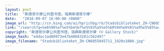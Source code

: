 ```yaml
---
layout: post
title:  "斯德哥尔摩公共图书馆，瑞典斯德哥尔摩"
date:   "2016-09-07 16:00:00 +0800"
image_url: "http://cn.bing.com/az/hprichbg/rb/Stadsbiblioteket_ZH-CN6055045711_1920x1080.jpg"
link: "/search?q=%e6%96%af%e5%be%b7%e5%93%a5%e5%b0%94%e6%91%a9%e5%85%ac%e5%85%b1%e5%9b%be%e4%b9%a6%e9%a6%86&form=hpcapt&mkt=zh-cn"
copyright: "斯德哥尔摩公共图书馆，瑞典斯德哥尔摩 (© Gallery Stock)"
image_hash: "e4dac1ad80973e47b40683281c562497"
image_filename: "Stadsbiblioteket_ZH-CN6055045711_1920x1080.jpg"
---
```

